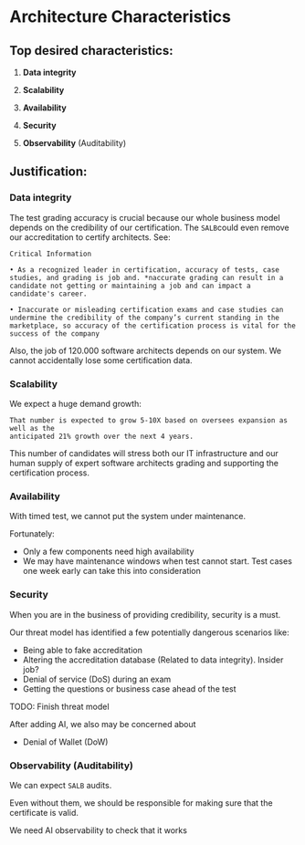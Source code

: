 # Architecture Characteristics

## Top desired characteristics:

1. **Data integrity**

2. **Scalability**

3. **Availability**

4. **Security**

5. **Observability** (Auditability) <!-- Not sure about this -->

## Justification:

### Data integrity

The test grading accuracy is crucial because our whole business model depends on the credibility of our
certification.
The `SALB`could even remove our accreditation to certify architects.
See:

```
Critical Information

• As a recognized leader in certification, accuracy of tests, case studies, and grading is job and. *naccurate grading can result in a candidate not getting or maintaining a job and can impact a candidate's career.

• Inaccurate or misleading certification exams and case studies can undermine the credibility of the company’s current standing in the marketplace, so accuracy of the certification process is vital for the success of the company
```

Also, the job of 120.000 software architects depends on our system.
We cannot accidentally lose some certification data.

### Scalability

We expect a huge demand growth:

```
That number is expected to grow 5-10X based on oversees expansion as well as the
anticipated 21% growth over the next 4 years.
```

This number of candidates will stress both our IT infrastructure and our human supply of expert software architects
grading and supporting the certification process.

### Availability

With timed test, we cannot put the system under maintenance.

Fortunately:

* Only a few components need high availability
* We may have maintenance windows when test cannot start. Test cases one week early can take this into consideration

### Security

When you are in the business of providing credibility, security is a must.

Our threat model has identified a few potentially dangerous scenarios like:

* Being able to fake accreditation
* Altering the accreditation database (Related to data integrity). Insider job?
* Denial of service (DoS) during an exam
* Getting the questions or business case ahead of the test

TODO: Finish threat model

After adding AI, we also may be concerned about

* Denial of Wallet (DoW)

### Observability (Auditability)

<!-- TODO: review this -->

We can expect `SALB` audits.

Even without them, we should be responsible for making sure that the certificate is valid.

We need AI observability to check that it works





